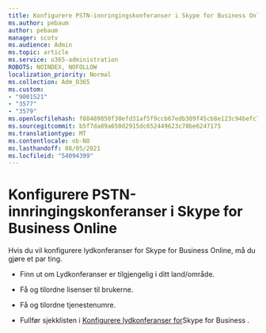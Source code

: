 ```yaml
---
title: Konfigurere PSTN-innringingskonferanser i Skype for Business Online
ms.author: pebaum
author: pebaum
manager: scotv
ms.audience: Admin
ms.topic: article
ms.service: o365-administration
ROBOTS: NOINDEX, NOFOLLOW
localization_priority: Normal
ms.collection: Adm_O365
ms.custom:
- "9001521"
- "3577"
- "3579"
ms.openlocfilehash: f88489850f30efd31af5f9ccb67edb309f45cb8e123c94befc70fdd72ee98450
ms.sourcegitcommit: b5f7da89a650d2915dc652449623c78be6247175
ms.translationtype: MT
ms.contentlocale: nb-NO
ms.lasthandoff: 08/05/2021
ms.locfileid: "54094399"
---
```

# <a name="setup-pstn-dial-in-audio-conferencing-in-skype-for-business-online"></a>Konfigurere PSTN-innringingskonferanser i Skype for Business Online

Hvis du vil konfigurere lydkonferanser for Skype for Business Online, må du gjøre et par ting. 

- Finn ut om Lydkonferanser er tilgjengelig i ditt land/område.

- Få og tilordne lisenser til brukerne.

- Få og tilordne tjenestenumre.

- Fullfør sjekklisten i [Konfigurere lydkonferanser for](https://docs.microsoft.com/SkypeForBusiness/audio-conferencing-in-office-365/set-up-audio-conferencing)Skype for Business .
